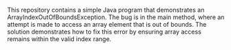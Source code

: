 This repository contains a simple Java program that demonstrates an ArrayIndexOutOfBoundsException. The bug is in the main method, where an attempt is made to access an array element that is out of bounds.  The solution demonstrates how to fix this error by ensuring array access remains within the valid index range.